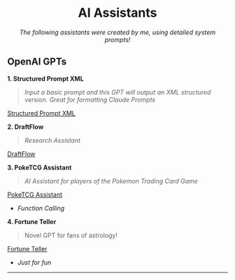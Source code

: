 <div align="center"/>
  <h1>AI Assistants</h1>

  *The following assistants were created by me, using detailed system prompts!*
</div>


## OpenAI GPTs

**1. Structured Prompt XML**

>*Input a basic prompt and this GPT will output an XML structured version. Great for formatting Claude Prompts*

[Structured Prompt XML](https://chatgpt.com/g/g-TjgerVlXj-structured-prompt-xml)


**2. DraftFlow**

>*Research Assistant*

[DraftFlow](https://chatgpt.com/g/g-67e55cb350308191a8c14eed1e7402ce-draftflow)


**3. PokeTCG Assistant**
>*AI Assistant for players of the Pokemon Trading Card Game*

[PokeTCG Assistant](https://chatgpt.com/g/g-686ccb2374448191ba59bf54291280a9-poketcg-assistant)

- *Function Calling*

**4. Fortune Teller**
>Novel GPT for fans of astrology!

[Fortune Teller](https://chatgpt.com/g/g-0SDbRYGYI-fortuneteller)

- *Just for fun*

---

